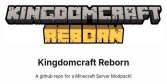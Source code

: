 <div align="center">
<img src="https://github.com/Raykza/KingdomcraftReborn/blob/main/KCRBN.png">
  <h1>Kingdomcraft Reborn </h1>
  
A github repo for a Minecraft Server Modpack!
